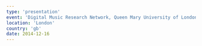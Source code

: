 ```yaml
---
type: 'presentation'
event: 'Digital Music Research Network, Queen Mary University of London'
location: 'London'
country: 'gb'
date: 2014-12-16
---
```

